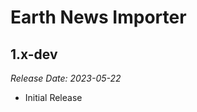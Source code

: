 # Earth News Importer

1.x-dev
--------------------------------------------------------------------------------
_Release Date: 2023-05-22_

- Initial Release

